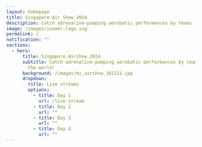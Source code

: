 ```yaml
---
layout: homepage
title: Singapore Air Show 2024
description: Catch adrenaline-pumping aerobatic performances by teams from around the world!
image: /images/isomer-logo.svg
permalink: /
notification: ""
sections:
  - hero:
      title: Singapore Airshow 2024
      subtitle: Catch adrenaline-pumping aerobatic performances by teams from around
        the world!
      background: /images/mi_airshow_101121.jpg
      dropdown:
        title: Live streams
        options:
          - title: Day 1
            url: /live-stream
          - title: Day 2
            url: ""
          - title: Day 3
            url: ""
          - title: Day 4
            url: ""
---
```


